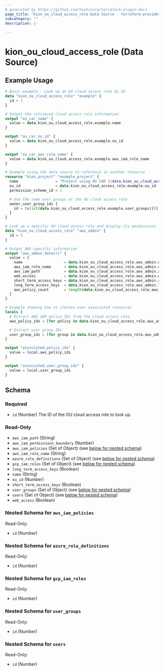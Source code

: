 ```yaml
---
# generated by https://github.com/hashicorp/terraform-plugin-docs
page_title: "kion_ou_cloud_access_role Data Source - terraform-provider-kion"
subcategory: ""
description: |-
  
---
```


# kion_ou_cloud_access_role (Data Source)



## Example Usage

```terraform
# Basic example - Look up an OU cloud access role by ID
data "kion_ou_cloud_access_role" "example" {
  id = 1
}

# Output the retrieved cloud access role information
output "ou_car_name" {
  value = data.kion_ou_cloud_access_role.example.name
}

output "ou_car_ou_id" {
  value = data.kion_ou_cloud_access_role.example.ou_id
}

output "ou_car_aws_role_name" {
  value = data.kion_ou_cloud_access_role.example.aws_iam_role_name
}

# Example using the data source to reference in another resource
resource "kion_project" "example_project" {
  name                 = "Project using OU CAR ${data.kion_ou_cloud_access_role.example.name}"
  ou_id                = data.kion_ou_cloud_access_role.example.ou_id
  permission_scheme_id = 1

  # Use the same user groups as the OU cloud access role
  owner_user_group_ids {
    id = tolist(data.kion_ou_cloud_access_role.example.user_groups)[0].id
  }
}

# Look up a specific OU cloud access role and display its permissions
data "kion_ou_cloud_access_role" "aws_admin" {
  id = 5
}

# Output AWS-specific information
output "aws_admin_details" {
  value = {
    name                   = data.kion_ou_cloud_access_role.aws_admin.name
    aws_iam_role_name      = data.kion_ou_cloud_access_role.aws_admin.aws_iam_role_name
    aws_iam_path           = data.kion_ou_cloud_access_role.aws_admin.aws_iam_path
    web_access             = data.kion_ou_cloud_access_role.aws_admin.web_access
    short_term_access_keys = data.kion_ou_cloud_access_role.aws_admin.short_term_access_keys
    long_term_access_keys  = data.kion_ou_cloud_access_role.aws_admin.long_term_access_keys
    aws_policy_count       = length(data.kion_ou_cloud_access_role.aws_admin.aws_iam_policies)
  }
}

# Example showing how to iterate over associated resources
locals {
  # Extract AWS IAM policy IDs from the cloud access role
  aws_policy_ids = [for policy in data.kion_ou_cloud_access_role.aws_admin.aws_iam_policies : policy.id]

  # Extract user group IDs
  user_group_ids = [for group in data.kion_ou_cloud_access_role.aws_admin.user_groups : group.id]
}

output "associated_policy_ids" {
  value = local.aws_policy_ids
}

output "associated_user_group_ids" {
  value = local.user_group_ids
}
```

<!-- schema generated by tfplugindocs -->
## Schema

### Required

- `id` (Number) The ID of the OU cloud access role to look up.

### Read-Only

- `aws_iam_path` (String)
- `aws_iam_permissions_boundary` (Number)
- `aws_iam_policies` (Set of Object) (see [below for nested schema](#nestedatt--aws_iam_policies))
- `aws_iam_role_name` (String)
- `azure_role_definitions` (Set of Object) (see [below for nested schema](#nestedatt--azure_role_definitions))
- `gcp_iam_roles` (Set of Object) (see [below for nested schema](#nestedatt--gcp_iam_roles))
- `long_term_access_keys` (Boolean)
- `name` (String)
- `ou_id` (Number)
- `short_term_access_keys` (Boolean)
- `user_groups` (Set of Object) (see [below for nested schema](#nestedatt--user_groups))
- `users` (Set of Object) (see [below for nested schema](#nestedatt--users))
- `web_access` (Boolean)

<a id="nestedatt--aws_iam_policies"></a>
### Nested Schema for `aws_iam_policies`

Read-Only:

- `id` (Number)


<a id="nestedatt--azure_role_definitions"></a>
### Nested Schema for `azure_role_definitions`

Read-Only:

- `id` (Number)


<a id="nestedatt--gcp_iam_roles"></a>
### Nested Schema for `gcp_iam_roles`

Read-Only:

- `id` (Number)


<a id="nestedatt--user_groups"></a>
### Nested Schema for `user_groups`

Read-Only:

- `id` (Number)


<a id="nestedatt--users"></a>
### Nested Schema for `users`

Read-Only:

- `id` (Number)
